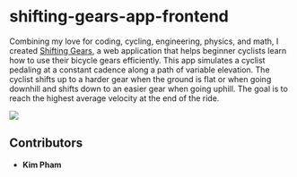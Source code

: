# shifting-gears-app-frontend
Combining my love for coding, cycling, engineering, physics, and math, I created [Shifting Gears](https://kapham2.github.io/shifting-gears-app-frontend/), a web application that helps beginner cyclists learn how to use their bicycle gears efficiently. This app simulates a cyclist pedaling at a constant cadence along a path of variable elevation. The cyclist shifts up to a harder gear when the ground is flat or when going downhill and shifts down to an easier gear when going uphill. The goal is to reach the highest average velocity at the end of the ride.

[![](https://kapham2.github.io/shifting-gears-app-frontend/landing-page.png)](https://kapham2.github.io/shifting-gears-app-frontend/)

## Contributors
* **Kim Pham**